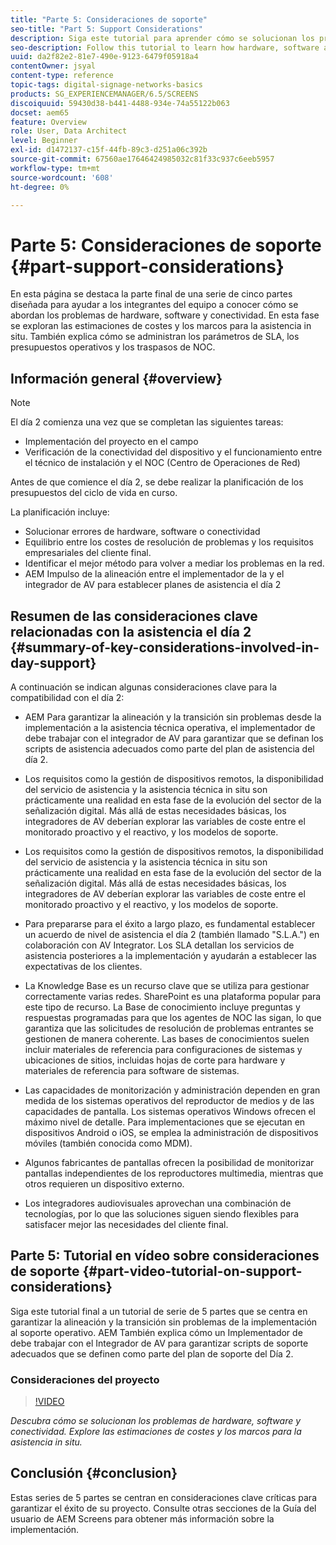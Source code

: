 ```yaml
---
title: "Parte 5: Consideraciones de soporte"
seo-title: "Part 5: Support Considerations"
description: Siga este tutorial para aprender cómo se solucionan los problemas de hardware, software y conectividad. Explore las estimaciones de costes y los marcos para la asistencia in situ. Además, descubra cómo se administran los parámetros de SLA, los presupuestos operativos y los traspasos de NOC.
seo-description: Follow this tutorial to learn how hardware, software and connectivity issues are addressed. Explore cost estimations and frameworks for onsite support. Additionally learn how SLA parameters, operational budgets, and NOC handoffs are managed.
uuid: da2f82e2-81e7-490e-9123-6479f05918a4
contentOwner: jsyal
content-type: reference
topic-tags: digital-signage-networks-basics
products: SG_EXPERIENCEMANAGER/6.5/SCREENS
discoiquuid: 59430d38-b441-4488-934e-74a55122b063
docset: aem65
feature: Overview
role: User, Data Architect
level: Beginner
exl-id: d1472137-c15f-44fb-89c3-d251a06c392b
source-git-commit: 67560ae17646424985032c81f33c937c6eeb5957
workflow-type: tm+mt
source-wordcount: '608'
ht-degree: 0%

---
```


# Parte 5: Consideraciones de soporte {#part-support-considerations}

En esta página se destaca la parte final de una serie de cinco partes diseñada para ayudar a los integrantes del equipo a conocer cómo se abordan los problemas de hardware, software y conectividad. En esta fase se exploran las estimaciones de costes y los marcos para la asistencia in situ. También explica cómo se administran los parámetros de SLA, los presupuestos operativos y los traspasos de NOC.

## Información general {#overview}

>[!NOTE]
>
>El día 2 comienza una vez que se completan las siguientes tareas:
>
>* Implementación del proyecto en el campo
>* Verificación de la conectividad del dispositivo y el funcionamiento entre el técnico de instalación y el NOC (Centro de Operaciones de Red)
>
>Antes de que comience el día 2, se debe realizar la planificación de los presupuestos del ciclo de vida en curso.

La planificación incluye:

* Solucionar errores de hardware, software o conectividad
* Equilibrio entre los costes de resolución de problemas y los requisitos empresariales del cliente final.
* Identificar el mejor método para volver a mediar los problemas en la red.
* AEM Impulso de la alineación entre el implementador de la y el integrador de AV para establecer planes de asistencia el día 2

## Resumen de las consideraciones clave relacionadas con la asistencia el día 2 {#summary-of-key-considerations-involved-in-day-support}

A continuación se indican algunas consideraciones clave para la compatibilidad con el día 2:

* AEM Para garantizar la alineación y la transición sin problemas desde la implementación a la asistencia técnica operativa, el implementador de debe trabajar con el integrador de AV para garantizar que se definan los scripts de asistencia adecuados como parte del plan de asistencia del día 2.
* Los requisitos como la gestión de dispositivos remotos, la disponibilidad del servicio de asistencia y la asistencia técnica in situ son prácticamente una realidad en esta fase de la evolución del sector de la señalización digital. Más allá de estas necesidades básicas, los integradores de AV deberían explorar las variables de coste entre el monitorado proactivo y el reactivo, y los modelos de soporte.

* Los requisitos como la gestión de dispositivos remotos, la disponibilidad del servicio de asistencia y la asistencia técnica in situ son prácticamente una realidad en esta fase de la evolución del sector de la señalización digital. Más allá de estas necesidades básicas, los integradores de AV deberían explorar las variables de coste entre el monitorado proactivo y el reactivo, y los modelos de soporte.
* Para prepararse para el éxito a largo plazo, es fundamental establecer un acuerdo de nivel de asistencia el día 2 (también llamado &quot;S.L.A.&quot;) en colaboración con AV Integrator. Los SLA detallan los servicios de asistencia posteriores a la implementación y ayudarán a establecer las expectativas de los clientes.
* La Knowledge Base es un recurso clave que se utiliza para gestionar correctamente varias redes. SharePoint es una plataforma popular para este tipo de recurso. La Base de conocimiento incluye preguntas y respuestas programadas para que los agentes de NOC las sigan, lo que garantiza que las solicitudes de resolución de problemas entrantes se gestionen de manera coherente. Las bases de conocimientos suelen incluir materiales de referencia para configuraciones de sistemas y ubicaciones de sitios, incluidas hojas de corte para hardware y materiales de referencia para software de sistemas.
* Las capacidades de monitorización y administración dependen en gran medida de los sistemas operativos del reproductor de medios y de las capacidades de pantalla. Los sistemas operativos Windows ofrecen el máximo nivel de detalle. Para implementaciones que se ejecutan en dispositivos Android o iOS, se emplea la administración de dispositivos móviles (también conocida como MDM).
* Algunos fabricantes de pantallas ofrecen la posibilidad de monitorizar pantallas independientes de los reproductores multimedia, mientras que otros requieren un dispositivo externo.
* Los integradores audiovisuales aprovechan una combinación de tecnologías, por lo que las soluciones siguen siendo flexibles para satisfacer mejor las necesidades del cliente final.

## Parte 5: Tutorial en vídeo sobre consideraciones de soporte {#part-video-tutorial-on-support-considerations}

Siga este tutorial final a un tutorial de serie de 5 partes que se centra en garantizar la alineación y la transición sin problemas de la implementación al soporte operativo. AEM También explica cómo un Implementador de debe trabajar con el Integrador de AV para garantizar scripts de soporte adecuados que se definen como parte del plan de soporte del Día 2.

### Consideraciones del proyecto

>[!VIDEO](https://video.tv.adobe.com/v/28383)

*Descubra cómo se solucionan los problemas de hardware, software y conectividad. Explore las estimaciones de costes y los marcos para la asistencia in situ.*

## Conclusión {#conclusion}

Estas series de 5 partes se centran en consideraciones clave críticas para garantizar el éxito de su proyecto. Consulte otras secciones de la Guía del usuario de AEM Screens para obtener más información sobre la implementación.

